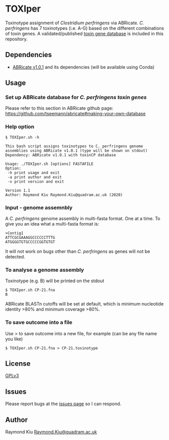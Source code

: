 # TOXIper
Toxinotype assignment of *Clostridium perfringens* via ABRicate. *C. perfringens* has 7 toxinotypes (i.e. A-G) based on the different combinations of toxin genes. A validated/published [toxin gene database](https://github.com/raymondkiu/TOXIper/blob/master/sequences) is included in this repository.

## Dependencies
* [ABRicate v1.0.1](https://github.com/tseemann/abricate/tree/v1.0.1) and its dependencies (will be available using Conda)

## Usage
### Set up ABRicate database for *C. perfringens toxin genes*
Please refer to this section in ABRicate github page: https://github.com/tseemann/abricate#making-your-own-database

### Help option
```
$ TOXIper.sh -h

This bash script assigns toxinotypes to C. perfringens genome assemblies using ABRicate v1.0.1 (type will be shown on stdout)
Dependency: ABRicate v1.0.1 with toxinCP database

Usage: ./TOXIper.sh [options] FASTAFILE
Option:
 -h print usage and exit
 -a print author and exit
 -v print version and exit

Version 1.1
Author: Raymond Kiu Raymond.Kiu@quadram.ac.uk (2020)
```
### Input - genome assemnbly
A *C. perfringens* genome assembly in multi-fasta format. One at a time. To give you an idea what a multi-fasta format is:
```
>Contig1
ATTCGCGAAAGGCCCCCCTTTG
ATGGGGTGTGCCCCCGGTGTGT
```
It will not work on bugs other than *C. perfringens* as genes will not be detected.

### To analyse a genome assembly
Toxinotype (e.g. B) will be printed on the stdout
```
$ TOXIper.sh CP-21.fna 
B
```
ABRicate BLASTn cutoffs will be set at default, which is minimum nucleotide identity >80% and minimum coverage >80%.

### To save outcome into a file
Use > to save outcome into a new file, for example (can be any file name you like)
```
$ TOXIper.sh CP-21.fna > CP-21.toxinotype
```
## License
[GPLv3](https://github.com/raymondkiu/TOXIper/blob/master/LICENSE)

## Issues
Please report bugs at the [issues page](https://github.com/raymondkiu/TOXIper/issues) so I can respond.

## Author
Raymond Kiu Raymond.Kiu@quadram.ac.uk
